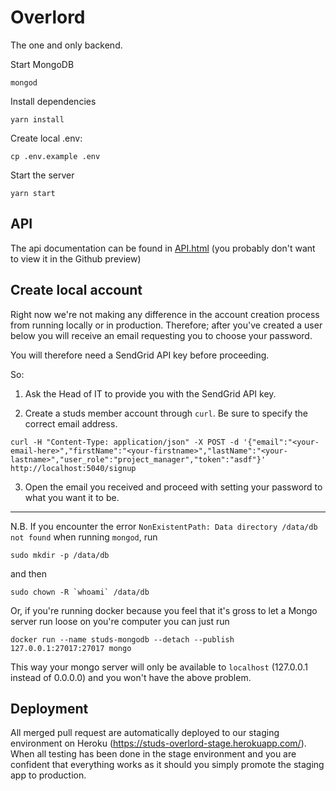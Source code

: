 # Overlord

The one and only backend.

Start MongoDB

`mongod`

Install dependencies

`yarn install`

Create local .env:

`cp .env.example .env`

Start the server

`yarn start`

## API
The api documentation can be found in [API.html](API.html) (you probably don't want to view it in the Github preview)

## Create local account

Right now we're not making any difference in the account creation process from
running locally or in production. Therefore; after you've created a user below
you will receive an email requesting you to choose your password.

You will therefore need a SendGrid API key before proceeding.

So:

1. Ask the Head of IT to provide you with the SendGrid API key.

2. Create a studs member account through `curl`. Be sure to specify the correct
email address.

```
curl -H "Content-Type: application/json" -X POST -d '{"email":"<your-email-here>","firstName":"<your-firstname>","lastName":"<your-lastname>","user_role":"project_manager","token":"asdf"}' http://localhost:5040/signup
```

3. Open the email you received and proceed with setting your password to what
you want it to be.

---

N.B. If you encounter the error `NonExistentPath: Data directory /data/db not found` when running `mongod`, run

`sudo mkdir -p /data/db`

and then

``sudo chown -R `whoami` /data/db``

Or, if you're running docker because you feel that it's gross to let a Mongo
server run loose on you're computer you can just run

```
docker run --name studs-mongodb --detach --publish 127.0.0.1:27017:27017 mongo
```

This way your mongo server will only be available to `localhost` (127.0.0.1
instead of 0.0.0.0) and you won't have the above problem.

## Deployment
All merged pull request are automatically deployed to our staging environment
on Heroku (https://studs-overlord-stage.herokuapp.com/). When all testing has
been done in the stage environment and you are confident that everything works
as it should you simply promote the staging app to production.
